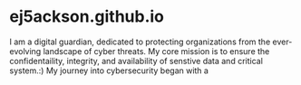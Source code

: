 # ej5ackson.github.io
I am a digital guardian, dedicated to protecting organizations from the ever-evolving landscape of cyber threats. 
My core mission is to ensure the confidentaility, integrity, and availability of senstive data and critical system.:)
My journey into cybersecurity began with a 
